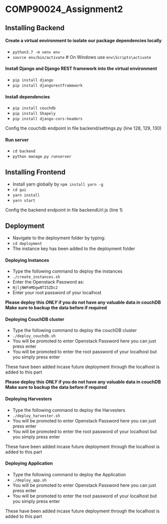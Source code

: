 # COMP90024_Assignment2

## Installing Backend

#### Create a virtual environment to isolate our package dependencies locally
* `python3.7 -m venv env`
* `source env/bin/activate`  # On Windows use `env\Scripts\activate`

#### Install Django and Django REST framework into the virtual environment
* `pip install django`
* `pip install djangorestframework`

#### Install dependencies
* `pip install couchdb`
* `pip install Shapely`
* `pip install django-cors-headers`

Config the couchdb endpoint in file backend/settings.py (line 128, 129, 130)

#### Run server
* `cd backend`
* `python manage.py runserver`

## Installing Frontend

*  Install yarn globally by `npm install yarn -g`
* `cd gui`
* `yarn install`
* `yarn start`

Config the backend endpoint in file backendUrl.js (line 1)

## Deployment

*  Navigate to the deployment folder by typing:
*  `cd deployment`
*  The instance key has been added to the deployment folder

#### Deploying Instances

*  Type the following command to deploy the instances
*  `./create_instances.sh`
*  Enter the Openstack Password as:
*  `NjljNWFmMDgwNTI5ZDc2`
*  Enter your root password of your localhost

**Please deploy this _ONLY_ if you do not have any valuable data in couchDB**  
**Make sure to backup the data before if required**


#### Deploying CouchDB cluster

*  Type the following command to deploy the couchDB cluster
*  `./deploy_couchdb.sh`
*  You will be promoted to enter Openstack Password here you can just press enter
*  You will be promoted to enter the root password of your localhost but you simply press enter

These have been added incase future deployment through the localhost is added to this part  

**Please deploy this _ONLY_ if you do not have any valuable data in couchDB**  
**Make sure to backup the data before if required**

#### Deploying Harvesters

*  Type the following command to deploy the Harvesters
*  `./deploy_harvester.sh`
*  You will be promoted to enter Openstack Password here you can just press enter
*  You will be promoted to enter the root password of your localhost but you simply press enter

These have been added incase future deployment through the localhost is added to this part

#### Deploying Application

*  Type the following command to deploy the Application
*  `./deploy_app.sh`
*  You will be promoted to enter Openstack Password here you can just press enter
*  You will be promoted to enter the root password of your localhost but you simply press enter

These have been added incase future deployment through the localhost is added to this part